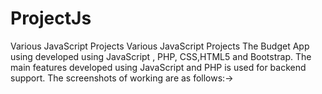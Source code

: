 # ProjectJs
Various JavaScript Projects 
Various JavaScript Projects The Budget App using developed using JavaScript , PHP, CSS,HTML5 and Bootstrap. The main features developed using JavaScript and PHP is used for backend support. The screenshots of working are as follows:->

